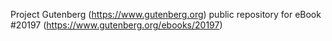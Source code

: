 Project Gutenberg (https://www.gutenberg.org) public repository for eBook #20197 (https://www.gutenberg.org/ebooks/20197)
